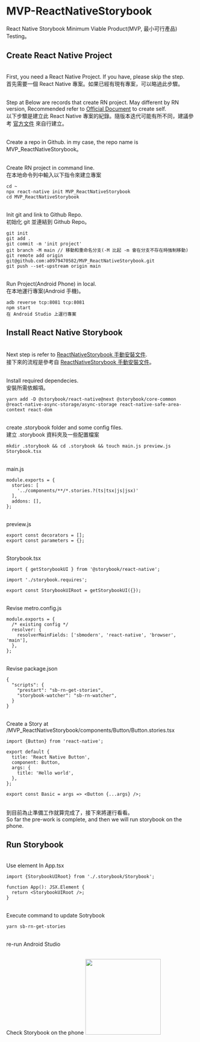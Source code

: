 # MVP-ReactNativeStorybook
React Native Storybook Minimum Viable Product(MVP, 最小可行產品) Testing。

## Create React Native Project
<br>First, you need a React Native Project. If you have, please skip the step.
<br>首先需要一個 React Native 專案。如果已經有現有專案，可以略過此步驟。

<br>Step at Below are records that create RN project. May different by RN version, Recommended refer to [Official Document](https://reactnative.dev/docs/environment-setup) to create self.
<br>以下步驟是建立此 React Native 專案的紀錄。隨版本迭代可能有所不同，建議參考 [官方文件](https://reactnative.dev/docs/environment-setup) 來自行建立。


<br>Create a repo in Github. in my case, the repo name is MVP_ReactNativeStorybook。

<br>Create RN project in command line. 
<br>在本地命令列中輸入以下指令來建立專案
```
cd ~
npx react-native init MVP_ReactNativeStorybook
cd MVP_ReactNativeStorybook
```

<br>Init git and link to Github Repo. 
<br>初始化 git 並連結到 Github Repo。
```
git init
git add .
git commit -m 'init project'
git branch -M main // 移動和重命名分支(-M 比起 -m 會在分支不存在時強制移動)
git remote add origin git@github.com:a0979470582/MVP_ReactNativeStorybook.git
git push --set-upstream origin main
```

<br>Run Project(Android Phone) in local. 
<br>在本地運行專案(Android 手機)。
```
adb reverse tcp:8081 tcp:8081
npm start
在 Android Studio 上運行專案 
```

## Install React Native Storybook
<br>Next step is refer to [ReactNativeStorybook 手動安裝文件](https://github.com/storybookjs/react-native/blob/next-6.0/MANUAL_SETUP.md).
<br>接下來的流程是參考自 [ReactNativeStorybook 手動安裝文件](https://github.com/storybookjs/react-native/blob/next-6.0/MANUAL_SETUP.md)。

<br>Install required dependecies. 
<br>安裝所需依賴項。

```
yarn add -D @storybook/react-native@next @storybook/core-common @react-native-async-storage/async-storage react-native-safe-area-context react-dom
```

<br>create .storybook folder and some config files. 
<br>建立 .storybook 資料夾及一些配置檔案
```
mkdir .storybook && cd .storybook && touch main.js preview.js Storybook.tsx
```

<br>main.js
```
module.exports = {
  stories: [
    '../components/**/*.stories.?(ts|tsx|js|jsx)'
  ],
  addons: [],
};
```

<br>preview.js
```
export const decorators = [];
export const parameters = {};
```

<br>Storybook.tsx
```
import { getStorybookUI } from '@storybook/react-native';

import './storybook.requires';

export const StorybookUIRoot = getStorybookUI({});
```

<br>Revise metro.config.js
```
module.exports = {
  /* existing config */
  resolver: {
    resolverMainFields: ['sbmodern', 'react-native', 'browser', 'main'],
  },
};
```

<br>Revise package.json
```
{
  "scripts": {
    "prestart": "sb-rn-get-stories",
    "storybook-watcher": "sb-rn-watcher",
  }
}
```

<br>Create a Story at /MVP_ReactNativeStorybook/components/Button/Button.stories.tsx
```
import {Button} from 'react-native';

export default {
  title: 'React Native Button',
  component: Button,
  args: {
    title: 'Hello world',
  },
};

export const Basic = args => <Button {...args} />;
```

<br>到目前為止準備工作就算完成了，接下來將運行看看。
<br>So far the pre-work is complete, and then we will run storybook on the phone.


## Run Storybook
<br>Use <StorybookUIRoot /> element In App.tsx
```
import {StorybookUIRoot} from './.storybook/Storybook';

function App(): JSX.Element {
  return <StorybookUIRoot />;
}
```

<br>Execute command to update Sotrybook
```
yarn sb-rn-get-stories
```

<br>re-run Android Studio

<br>Check Storybook on the phone
<image src="https://user-images.githubusercontent.com/45554149/221398084-943c29d8-91dc-44a7-9808-86ea1ec39cb2.jpg" width="200px"/>


